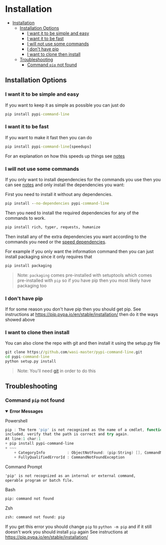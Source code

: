# Installation

- [Installation](#installation)
  - [Installation Options](#installation-options)
    - [I want it to be simple and easy](#i-want-it-to-be-simple-and-easy)
    - [I want it to be fast](#i-want-it-to-be-fast)
    - [I will not use some commands](#i-will-not-use-some-commands)
    - [I don't have pip](#i-dont-have-pip)
    - [I want to clone then install](#i-want-to-clone-then-install)
  - [Troubleshooting](#troubleshooting)
    - [Command `pip` not found](#command-pip-not-found)

## Installation Options

### I want it to be simple and easy

If you want to keep it as simple as possible you can just do

```cmd
pip install pypi-command-line
```

### I want it to be fast

If you want to make it fast then you can do

```cmd
pip install pypi-command-line[speedups]
```

For an explanation on how this speeds up things see [notes](https://wasi-master.github.io/pypi-command-line/notes#speedups)

### I will not use some commands

If you only want to install dependencies for the commands you use then you can see [notes](https://wasi-master.github.io/pypi-command-line/notes#dependency-installation-notes) and only install the dependencies you want:

First you need to install it without any dependencies.

```cmd
pip install --no-dependencies pypi-command-line
```

Then you need to install the required dependencies for any of the commands to work.

```cmd
pip install rich, typer, requests, humanize
```

Then install any of the extra dependencies you want according to the commands you need or the [speed dependencies](https://wasi-master.github.io/pypi-command-line/notes#speedups).

For example if you only want the information command then you can just install packaging since it only requires that

```cmd
pip install packaging
```

> Note: `packaging` comes pre-installed with setuptools which comes pre-installed with `pip` so if you have pip then you most likely have packaging too

### I don't have pip

If for some reason you don't have pip then you should get pip. See instructions at <https://pip.pypa.io/en/stable/installation/> then do it the ways showed above

### I want to clone then install

You can also clone the repo with git and then install it using the setup.py file

```cmd
git clone https://github.com/wasi-master/pypi-command-line.git
cd pypi-command-line
python setup.py install
```

> Note: You'll need [git](https://git-scm.com) in order to do this

## Troubleshooting

### Command `pip` not found

<details open>
<summary><b>Error Messages</b></summary>

Powershell

```powershell
pip : The term 'pip' is not recognized as the name of a cmdlet, function, script file, or operable program. Check the spelling of the name, or if a path was
included, verify that the path is correct and try again.
At line:1 char:1
+ pip install pypi-command-line
+ ~~~
    + CategoryInfo          : ObjectNotFound: (pip:String) [], CommandNotFoundException
    + FullyQualifiedErrorId : CommandNotFoundException
```

Command Prompt

```cmd
'pip' is not recognized as an internal or external command,
operable program or batch file.
```

Bash

```bash
pip: command not found
```

Zsh

```zsh
zsh: command not found: pip
```

</details>

If you get this error you should change `pip` to `python -m pip` and if it still doesn't work you should install `pip` again See instructions at <https://pip.pypa.io/en/stable/installation/>
